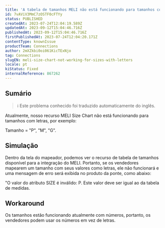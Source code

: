```yaml
---
title: 'A tabela de tamanhos MELI não está funcionando para tamanhos com letras'
id: 7vAViV3MmC7zOSTF0cFTYy
status: PUBLISHED
createdAt: 2023-07-24T12:04:19.589Z
updatedAt: 2023-09-12T15:04:46.716Z
publishedAt: 2023-09-12T15:04:46.716Z
firstPublishedAt: 2023-07-24T12:04:20.171Z
contentType: knownIssue
productTeam: Connections
author: 2mXZkbi0oi061KicTExNjo
tag: Connections
slugEN: meli-size-chart-not-working-for-sizes-with-letters
locale: pt
kiStatus: Fixed
internalReference: 867262
---
```


## Sumário

>ℹ️ Este problema conhecido foi traduzido automaticamente do inglês.



Atualmente, nosso recurso MELI Size Chart não está funcionando para tamanhos com letras, por exemplo:

Tamanho = "P", "M", "G".

## Simulação



Dentro da tela do mapeador, podemos ver o recurso de tabela de tamanhos disponível para a integração do MELI. Portanto, se os vendedores mapearem um tamanho com seus valores como letras, ele não funcionará e uma mensagem de erro será exibida no produto da ponte, como abaixo:

"O valor do atributo SIZE é inválido: P. Este valor deve ser igual ao da tabela de medidas.

## Workaround



Os tamanhos estão funcionando atualmente com números, portanto, os vendedores podem usar os números em vez de letras.






